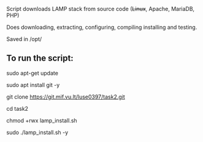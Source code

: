 Script downloads LAMP stack from source code (~~Linux~~, Apache, MariaDB, PHP)

Does downloading, extracting, configuring, compiling installing and testing.

Saved in /opt/

## To run the script:

sudo apt-get update

sudo apt install git -y

git clone https://git.mif.vu.lt/luse0397/task2.git

cd task2

chmod +rwx lamp_install.sh

sudo ./lamp_install.sh -y
